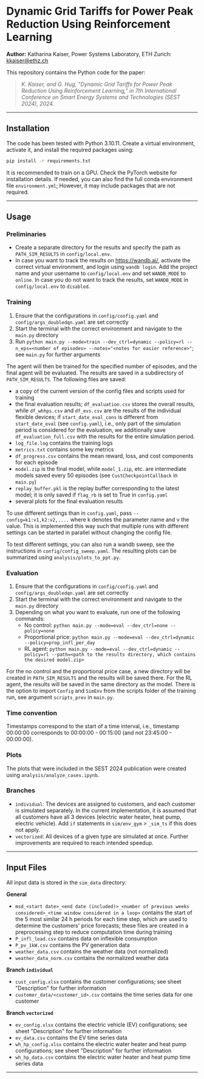 # Dynamic Grid Tariffs for Power Peak Reduction Using Reinforcement Learning

**Author:** Katharina Kaiser, Power Systems Laboratory, ETH Zurich: <kkaiser@ethz.ch>

This repository contains the Python code for the paper:

> *K. Kaiser, and G. Hug, "Dynamic Grid Tariffs for Power Peak Reduction Using Reinforcement Learning," in 7th International Conference on Smart Energy Systems and Technologies (SEST 2024), 2024.*
---

## Installation

The code has been tested with Python 3.10.11. Create a virtual environment, activate it, and install the required packages using:

```sh
pip install -r requirements.txt
```

It is recommended to train on a GPU. Check the PyTorch website for installation details.
If needed, you can also find the full conda environment file `environment.yml`; However, it may include packages that are not required.

---
## Usage

### Preliminaries
- Create a separate directory for the results and specify the path as `PATH_SIM_RESULTS` in `config/local.env`.
- In case you want to track the results on <https://wandb.ai/>, activate the correct virtual environment, and login using `wandb login`.
  Add the project name and your username to `config/local.env` and set `WANDB_MODE` to `online`.
  In case you do not want to track the results, set `WANDB_MODE` in `config/local.env` to `disabled`.

### Training
1) Ensure that the configurations in `config/config.yaml` and `config/args_doubledqn.yaml` are set correctly
2) Start the terminal with the correct environment and navigate to the `main.py` directory
3) Run `python main.py --mode=train --dev_ctrl=dynamic --policy=rl --n_eps=<number of episodes> --notes="<notes for easier reference>"`; see `main.py` for further arguments

The agent will then be trained for the specified number of episodes, and the final agent will be evaluated.
The results are saved in a subdirectory of `PATH_SIM_RESULTS`.
The following files are saved:
- a copy of the current version of the config files and scripts used for training
- the final evaluation results; `df_evaluation.csv` stores the overall results, while `df_whhps.csv` and `df_evs.csv` are the results of the individual flexible devices; if `start_date_eval_cons` is different from `start_date_eval` (see `config.yaml`), i.e., only part of the simulation period is considered for the evaluation, we additionally save `df_evaluation_full.csv` with the results for the entire simulation period.
- `log_file.log` contains the training logs
- `metrics.txt` contains some key metrics
- `df_progress.csv` contains the mean reward, loss, and cost components for each episode
- `model.zip` is the final model, while `model_1.zip`, etc. are intermediate models saved every 50 episodes (see `CustCheckpointCallback` in `main.py`)
- `replay_buffer.pkl` is the replay buffer corresponding to the latest model; it is only saved if `flag_rb` is set to True in `config.yaml`
- several plots for the final evaluation results

To use different settings than in `config.yaml`, pass `--config=k1:v1,k2:v2,....` where k denotes the parameter name and v the value.
This is implemented this way such that multiple runs with different settings can be started in parallel without changing the config file.

To test different settings, you can also run a wandb sweep, see the instructions in `config/config_sweep.yaml`.
The resulting plots can be summarized using `analysis/plots_to_ppt.py`.

### Evaluation
1) Ensure that the configurations in `config/config.yaml` and `config/args_doubledqn.yaml` are set correctly
2) Start the terminal with the correct environment and navigate to the `main.py` directory
3) Depending on what you want to evaluate, run one of the following commands: 
   - No control: `python main.py --mode=eval --dev_ctrl=none --policy=none`
   - Proportional price: `python main.py --mode=eval --dev_ctrl=dynamic --policy=prop_infl_per_day`
   - RL agent: `python main.py --mode=eval --dev_ctrl=dynamic --policy=rl --path=<path to the results directory, which contains the desired model.zip>`

For the no control and the proportional price case, a new directory will be created in `PATH_SIM_RESULTS` and the results will be saved there.
For the RL agent, the results will be saved in the same directory as the model. There is the option to import `Config` and `SimEnv` from the scripts folder of the training run, see argument `scripts_prev` in `main.py`.

### Time convention
Timestamps correspond to the start of a time interval, i.e., timestamp 00:00:00 corresponds to 00:00:00 - 00:15:00 (and not 23:45:00 - 00:00:00).

### Plots
The plots that were included in the SEST 2024 publication were created using `analysis/analyze_cases.ipynb`.

### Branches
- `individual`: The devices are assigned to customers, and each customer is simulated separately.
  In the current implementation, it is assumed that all customers have all 3 devices (electric water heater, heat pump, electric vehicle).
  Add `if` statements in `sim/env_gym` > `_sim_ts` if this does not apply.
- `vectorized`: All devices of a given type are simulated at once. Further improvements are required to reach intended speedup. 

---

## Input Files
All input data is stored in the `sim_data` directory:

**General**
- `msd_<start date>_<end date (included)>_<number of previous weeks considered>_<time window considered in a loop>` contains the start of the 5 most similar 24 h periods for each time step, which are used to determine the customers' price forecasts; these files are created in a preprocessing step to reduce computation time during training
- `P_infl_load.csv` contains data on inflexible consumption
- `P_pv_1kW.csv` contains the PV generation data
- `weather_data.csv` contains the weather data (not normalized)
- `weather_data_norm.csv` contains the normalized weather data

**Branch `individual`**
- `cust_config.xlsx` contains the customer configurations; see sheet "Description" for further information
- `customer_data/<customer_id>.csv` contains the time series data for one customer

**Branch `vectorized`**
- `ev_config.xlsx` contains the electric vehicle (EV) configurations; see sheet "Description" for further information
- `ev_data.csv` contains the EV time series data
- `wh_hp_config.xlsx` contains the electric water heater and heat pump configurations; see sheet "Description" for further information 
- `wh_hp_data.csv` contains the electric water heater and heat pump time series data
---
